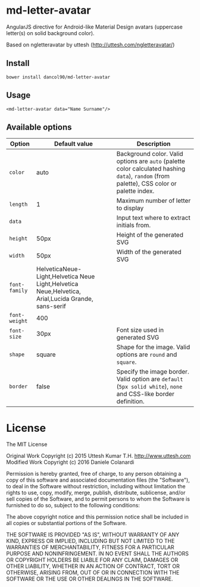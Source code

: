 # md-letter-avatar

AngularJS directive for Android-like Material Design avatars (uppercase letter(s) on solid background color).

Based on ngletteravatar by uttesh (http://uttesh.com/ngletteravatar/)

## Install

```
bower install dancol90/md-letter-avatar
```

## Usage


```
<md-letter-avatar data="Name Surname"/>
```

## Available options

Option | Default value | Description
-----|---------|------------
`color` | auto | Background color. Valid options are `auto` (palette color calculated hashing `data`), `random` (from palette), CSS color or palette index.
`length` | 1 | Maximum number of letter to display
`data` |  | Input text where to extract initials from.
`height` | 50px | Height of the generated SVG
`width` | 50px | Width of the generated SVG
`font-family` | HelveticaNeue-Light,Helvetica Neue Light,Helvetica Neue,Helvetica, Arial,Lucida Grande, sans-serif | 
`font-weight` | 400 | 
`font-size` | 30px | Font size used in generated SVG
`shape` | square  | Shape for the image. Valid options are `round` and `square`.
`border` | false | Specify the image border. Valid option are `default` (`5px solid white`), `none` and CSS-like border definition.

# License

The MIT License

Original Work Copyright (c) 2015 Uttesh Kumar T.H. http://www.uttesh.com
Modified Work Copyright (c) 2016 Daniele Colanardi

Permission is hereby granted, free of charge, to any person obtaining a copy of this software and associated documentation files (the "Software"), to deal in the Software without restriction, including without limitation the rights to use, copy, modify, merge, publish, distribute, sublicense, and/or sell copies of the Software, and to permit persons to whom the Software is furnished to do so, subject to the following conditions:

The above copyright notice and this permission notice shall be included in all copies or substantial portions of the Software.

THE SOFTWARE IS PROVIDED "AS IS", WITHOUT WARRANTY OF ANY KIND, EXPRESS OR IMPLIED, INCLUDING BUT NOT LIMITED TO THE WARRANTIES OF MERCHANTABILITY, FITNESS FOR A PARTICULAR PURPOSE AND NONINFRINGEMENT. IN NO EVENT SHALL THE AUTHORS OR COPYRIGHT HOLDERS BE LIABLE FOR ANY CLAIM, DAMAGES OR OTHER LIABILITY, WHETHER IN AN ACTION OF CONTRACT, TORT OR OTHERWISE, ARISING FROM, OUT OF OR IN CONNECTION WITH THE SOFTWARE OR THE USE OR OTHER DEALINGS IN THE SOFTWARE.

